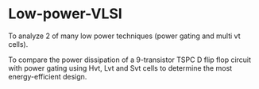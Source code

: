 # Low-power-VLSI

To analyze 2 of many low power techniques (power gating and multi vt cells).

To compare the power dissipation of a 9-transistor TSPC D flip flop circuit with power gating using Hvt, Lvt and Svt cells to determine the most energy-efficient design.

